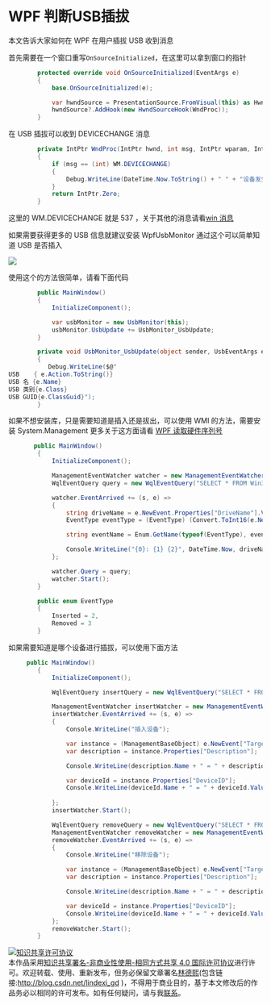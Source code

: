 
# WPF 判断USB插拔

本文告诉大家如何在 WPF 在用户插拔 USB 收到消息

<!--more-->


<!-- csdn -->

首先需要在一个窗口重写`OnSourceInitialized`，在这里可以拿到窗口的指针

```csharp
        protected override void OnSourceInitialized(EventArgs e)
        {
            base.OnSourceInitialized(e);

            var hwndSource = PresentationSource.FromVisual(this) as HwndSource;
            hwndSource?.AddHook(new HwndSourceHook(WndProc));
        }
```

在 USB 插拔可以收到 DEVICECHANGE 消息

```csharp
        private IntPtr WndProc(IntPtr hwnd, int msg, IntPtr wparam, IntPtr lparam, ref bool handled)
        {
            if (msg == (int) WM.DEVICECHANGE)
            {
                Debug.WriteLine(DateTime.Now.ToString() + " " + "设备发生插拔\r\n");
            }
            return IntPtr.Zero;
        }
```

这里的 WM.DEVICECHANGE 就是 537 ，关于其他的消息请看[win 消息](https://lindexi.gitee.io/post/win-%E6%B6%88%E6%81%AF.html )

如果需要获得更多的 USB 信息就建议安装 WpfUsbMonitor 通过这个可以简单知道 USB 是否插入

<!-- ![](image/WPF 判断USB插拔/WPF 判断USB插拔0.png) -->

![](http://image.acmx.xyz/lindexi%2F201885141035318)

使用这个的方法很简单，请看下面代码

```csharp
        public MainWindow()
        {
            InitializeComponent();

            var usbMonitor = new UsbMonitor(this);
            usbMonitor.UsbUpdate += UsbMonitor_UsbUpdate;
        }

        private void UsbMonitor_UsbUpdate(object sender, UsbEventArgs e)
        {
           Debug.WriteLine($@"
USB    { e.Action.ToString()}
USB 名 {e.Name}
USB 类别{e.Class}
USB GUID{e.ClassGuid}");
        }
```

如果不想安装库，只是需要知道是插入还是拔出，可以使用 WMI 的方法，需要安装 System.Management 更多关于这方面请看 [WPF 读取硬件序列号](https://lindexi.oschina.io/lindexi/post/WPF-%E8%AF%BB%E5%8F%96%E7%A1%AC%E4%BB%B6%E5%BA%8F%E5%88%97%E5%8F%B7.html )

```csharp
       public MainWindow()
        {
            InitializeComponent();

            ManagementEventWatcher watcher = new ManagementEventWatcher();
            WqlEventQuery query = new WqlEventQuery("SELECT * FROM Win32_VolumeChangeEvent WHERE EventType = 2 or EventType = 3");

            watcher.EventArrived += (s, e) =>
            {
                string driveName = e.NewEvent.Properties["DriveName"].Value.ToString();
                EventType eventType = (EventType) (Convert.ToInt16(e.NewEvent.Properties["EventType"].Value));

                string eventName = Enum.GetName(typeof(EventType), eventType);

                Console.WriteLine("{0}: {1} {2}", DateTime.Now, driveName, eventName);
            };

            watcher.Query = query;
            watcher.Start();
        }

        public enum EventType
        {
            Inserted = 2,
            Removed = 3
        }

```

如果需要知道是哪个设备进行插拔，可以使用下面方法

```csharp
     public MainWindow()
        {
            InitializeComponent();

            WqlEventQuery insertQuery = new WqlEventQuery("SELECT * FROM __InstanceCreationEvent WITHIN 2 WHERE TargetInstance ISA 'Win32_USBHub'");

            ManagementEventWatcher insertWatcher = new ManagementEventWatcher(insertQuery);
            insertWatcher.EventArrived += (s, e) =>
            {
                Console.WriteLine("插入设备");

                var instance = (ManagementBaseObject) e.NewEvent["TargetInstance"];
                var description = instance.Properties["Description"];

                Console.WriteLine(description.Name + " = " + description.Value);

                var deviceId = instance.Properties["DeviceID"];
                Console.WriteLine(deviceId.Name + " = " + deviceId.Value);
            
            };
            insertWatcher.Start();

            WqlEventQuery removeQuery = new WqlEventQuery("SELECT * FROM __InstanceDeletionEvent WITHIN 2 WHERE TargetInstance ISA 'Win32_USBHub'");
            ManagementEventWatcher removeWatcher = new ManagementEventWatcher(removeQuery);
            removeWatcher.EventArrived += (s, e) =>
            {
                Console.WriteLine("移除设备");

                var instance = (ManagementBaseObject) e.NewEvent["TargetInstance"];
                var description = instance.Properties["Description"];

                Console.WriteLine(description.Name + " = " + description.Value);

                var deviceId = instance.Properties["DeviceID"];
                Console.WriteLine(deviceId.Name + " = " + deviceId.Value);
            };
            removeWatcher.Start();
        }
```





<a rel="license" href="http://creativecommons.org/licenses/by-nc-sa/4.0/"><img alt="知识共享许可协议" style="border-width:0" src="https://licensebuttons.net/l/by-nc-sa/4.0/88x31.png" /></a><br />本作品采用<a rel="license" href="http://creativecommons.org/licenses/by-nc-sa/4.0/">知识共享署名-非商业性使用-相同方式共享 4.0 国际许可协议</a>进行许可。欢迎转载、使用、重新发布，但务必保留文章署名[林德熙](http://blog.csdn.net/lindexi_gd)(包含链接:http://blog.csdn.net/lindexi_gd )，不得用于商业目的，基于本文修改后的作品务必以相同的许可发布。如有任何疑问，请与我[联系](mailto:lindexi_gd@163.com)。